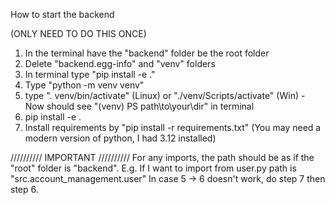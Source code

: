 How to start the backend

(ONLY NEED TO DO THIS ONCE)

1. In the terminal have the "backend" folder be the root folder
2. Delete "backend.egg-info" and "venv" folders
3. In terminal type "pip install -e ."
4. Type "python -m venv venv"
5. type ". venv/bin/activate" (Linux) or "./venv/Scripts/activate" (Win) -
   Now should see "(venv) PS path\to\your\dir" in terminal
6. pip install -e .
7. Install requirements by "pip install -r requirements.txt"
   (You may need a modern version of python, I had 3.12 installed)

//////////
IMPORTANT
//////////
For any imports, the path should be as if the "root" folder is "backend".
E.g. If I want to import from user.py
path is "src.account_management.user"
In case 5 -> 6 doesn't work, do step 7 then step 6.
